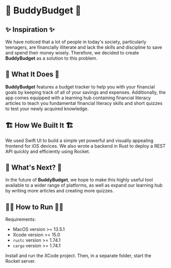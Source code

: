 # 💸 BuddyBudget 💸

## ✨ Inspiration ✨
We have noticed that a lot of people in today's society, particularly teenagers, are financially illiterate and lack the skills and discipline to save and spend their money wisely. Therefore, we decided to create **BuddyBudget** as a solution to this problem.

## 🤖 What It Does 🤖
**BuddyBudget** features a budget tracker to help you with your financial goals by keeping track of all of your savings and expenses. Additionally, the app comes equipped with a learning hub containing financial literacy articles to teach you fundamental financial literacy skills and short quizzes to test your newly acquired knowledge.

## 🏗 How We Built It 🏗
We used Swift UI to build a simple yet powerful and visually appealing frontend for iOS devices. We also wrote a backend in Rust to deploy a REST API quickly and efficiently using Rocket.

## 👀 What's Next? 👀
In the future of **BuddyBudget**, we hope to make this highly useful tool available to a wider range of platforms, as well as expand our learning hub by writing more articles and creating more quizzes.

## 👨‍💻 How to Run 👨‍💻
Requirements:

- MacOS version >= 13.5.1
- Xcode version >= 15.0
- `rustc` version >= 1.74.1
- `cargo` version >= 1.74.1

Install and run the XCode project. Then, in a separate folder, start the Rocket server.

